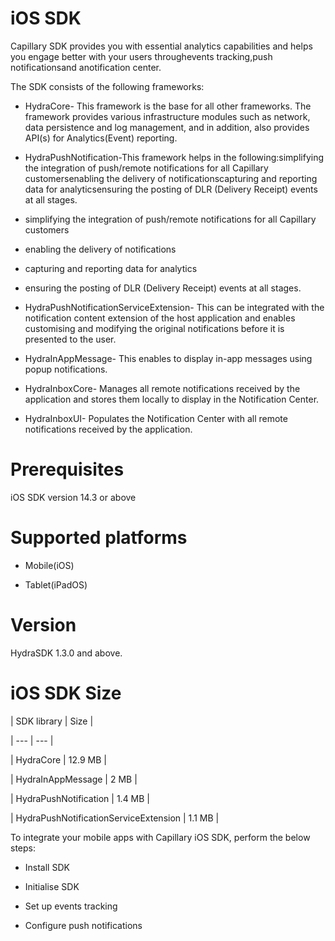 # iOS SDK

Capillary SDK provides you with essential analytics capabilities and helps you engage better with your users throughevents tracking,push notificationsand anotification center.

The SDK consists of the following frameworks:

- HydraCore- This framework is the base for all other frameworks. The framework provides various infrastructure modules such as network, data persistence and log management, and in addition, also provides API(s) for Analytics(Event) reporting.

- HydraPushNotification-This framework helps in the following:simplifying the integration of push/remote notifications for all Capillary customersenabling the delivery of notificationscapturing and reporting data for analyticsensuring the posting of DLR (Delivery Receipt) events at all stages.

- simplifying the integration of push/remote notifications for all Capillary customers

- enabling the delivery of notifications

- capturing and reporting data for analytics

- ensuring the posting of DLR (Delivery Receipt) events at all stages.

- HydraPushNotificationServiceExtension- This can be integrated with the notification content extension of the host application and enables customising and modifying the original notifications before it is presented to the user.

- HydraInAppMessage- This enables to display in-app messages using popup notifications.

- HydraInboxCore- Manages all remote notifications received by the application and stores them locally to display in the Notification Center.

- HydraInboxUI- Populates the Notification Center with all remote notifications received by the application.

# Prerequisites

iOS SDK version 14.3 or above

# Supported platforms

- Mobile(iOS)

- Tablet(iPadOS)

# Version

HydraSDK 1.3.0 and above.

# iOS SDK Size

| SDK library | Size |

| --- | --- |

| HydraCore | 12.9 MB |

| HydraInAppMessage | 2 MB |

| HydraPushNotification | 1.4 MB |

| HydraPushNotificationServiceExtension | 1.1 MB |



To integrate your mobile apps with Capillary iOS SDK, perform the below steps:

- Install SDK

- Initialise SDK

- Set up events tracking

- Configure push notifications